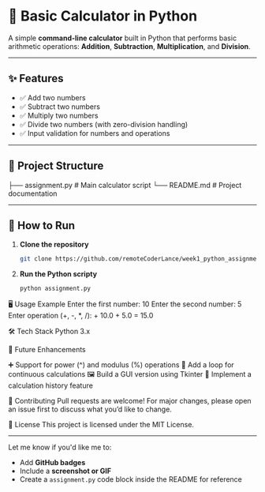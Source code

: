 # 🧮 Basic Calculator in Python

A simple **command-line calculator** built in Python that performs basic arithmetic operations: **Addition**, **Subtraction**, **Multiplication**, and **Division**.

---

## ✨ Features
- ✅ Add two numbers  
- ✅ Subtract two numbers  
- ✅ Multiply two numbers  
- ✅ Divide two numbers (with zero-division handling)  
- ✅ Input validation for numbers and operations  

---

## 📂 Project Structure
├── assignment.py # Main calculator script
└── README.md # Project documentation

---

## 🔧 How to Run
1. **Clone the repository**
   ```bash
   git clone https://github.com/remoteCoderLance/week1_python_assignment.git

2. **Run the Python scripty**
    ```bash
    python assignment.py


🖥️ Usage Example
Enter the first number: 10
Enter the second number: 5
Enter operation (+, -, *, /): +
10.0 + 5.0 = 15.0

🛠️ Tech Stack
Python 3.x


🚀 Future Enhancements

➕ Support for power (^) and modulus (%) operations
🔄 Add a loop for continuous calculations
🖼️ Build a GUI version using Tkinter
📜 Implement a calculation history feature

🤝 Contributing
Pull requests are welcome! For major changes, please open an issue first to discuss what you’d like to change.

📜 License
This project is licensed under the MIT License.


---

Let me know if you'd like me to:
- Add **GitHub badges**
- Include a **screenshot or GIF**
- Create a `assignment.py` code block inside the README for reference
